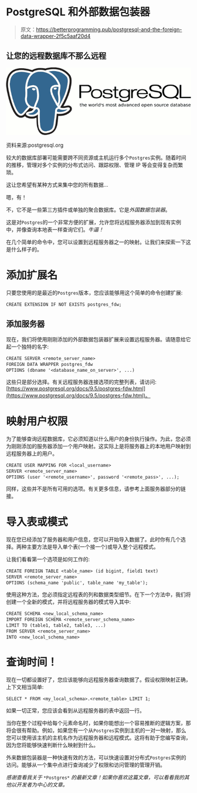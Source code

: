 # PostgreSQL 和外部数据包装器

> 原文：<https://betterprogramming.pub/postgresql-and-the-foreign-data-wrapper-2f5c5aaf20d4>

## 让您的远程数据库不那么远程

![](img/ab1bfb6da1be7adfda8c8ad55c7f2967.png)

资料来源:postgresql.org

较大的数据库部署可能需要跨不同资源或主机运行多个`Postgres`实例。随着时间的推移，管理对多个实例的分布式访问、跟踪权限、管理 IP 等会变得复杂而繁琐。

这让您希望有某种方式来集中您的所有数据…

嗯，有！

不，它不是一些第三方插件或单独的聚合数据库。它是*外国数据包装器*。

这是对`Postgres`的一个非常方便的扩展，允许您将远程服务器添加到现有实例中，并像查询本地表一样查询它们。*牛逼！*

在几个简单的命令中，您可以设置到远程服务器之一的映射。让我们来探索一下这是什么样子的。

# 添加扩展名

只要您使用的是最近的`Postgres`版本，您应该能够用这个简单的命令创建扩展:

```
CREATE EXTENSION IF NOT EXISTS postgres_fdw;
```

## 添加服务器

现在，我们将使用刚刚添加的外部数据包装器扩展来设置远程服务器。请随意给它起一个独特的名字:

```
CREATE SERVER <remote_server_name>
FOREIGN DATA WRAPPER postgres_fdw
OPTIONS (dbname '<database_name_on_server>', ...)
```

这些只是部分选择。有关远程服务器连接选项的完整列表，请访问:[https://www.postgresql.org/docs/9.5/postgres-fdw.html](https://www.postgresql.org/docs/9.5/postgres-fdw.html)。

# 映射用户权限

为了能够查询远程数据库，它必须知道以什么用户的身份执行操作。为此，您必须为刚刚添加的服务器添加一个用户映射。这实际上是将服务器上的本地用户映射到远程服务器上的用户。

```
CREATE USER MAPPING FOR <local_username>
SERVER <remote_server_name>
OPTIONS (user '<remote_username>', password '<remote_pass>', ...);
```

同样，这些并不是所有可用的选项。有关更多信息，请参考上面服务器部分的链接。

# 导入表或模式

现在您已经添加了服务器和用户信息，您可以开始导入数据了。此时你有几个选择。两种主要方法是导入单个表(一个接一个)或导入整个远程模式。

让我们看看第一个选项是如何工作的:

```
CREATE FOREIGN TABLE <table_name> (id bigint, field1 text)
SERVER <remote_server_name>
OPTIONS (schema_name 'public', table_name 'my_table');
```

使用这种方法，您必须指定远程表的列和数据类型细节。在下一个方法中，我们将创建一个全新的模式，并将远程服务器的模式导入其中:

```
CREATE SCHEMA <new_local_schema_name>
IMPORT FOREIGN SCHEMA <remote_server_schema_name>
LIMIT TO (table1, table2, table3, ...)
FROM SERVER <remote_server_name>
INTO <new_local_schema_name>
```

# 查询时间！

现在一切都设置好了，您应该能够向远程服务器查询数据了。假设权限映射正确，上下文相当简单:

```
SELECT * FROM <my_local_schema>.<remote_table> LIMIT 1;
```

如果一切正常，您应该会看到从远程服务器的表中返回一行。

当你在整个过程中给每个元素命名时，如果你能想出一个容易推断的逻辑方案，那将会很有帮助。例如，如果您有一个从`Postgres`实例到主机的一对一映射，那么您可以使用该主机的主机名作为远程服务器和远程模式。这将有助于您编写查询，因为您将能够快速判断什么映射到什么。

外来数据包装器是一种快速有效的方法，可以快速设置对分布式`Postgres`实例的访问。能够从一个集中点进行查询减少了权限和访问管理的管理开销。

*感谢查看我关于* `*Postgres*` *的最新文章！如果你喜欢这篇文章，可以看看我的其他以开发者为中心的文章。*